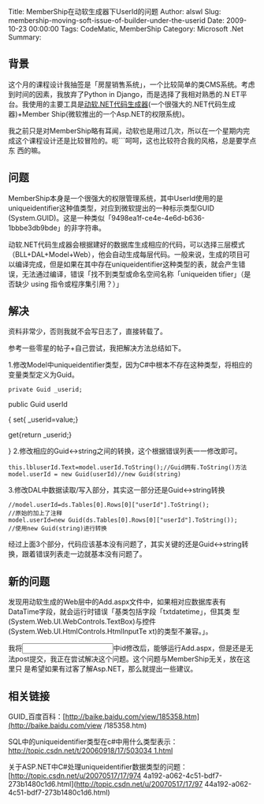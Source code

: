 Title: MemberShip在动软生成器下UserId的问题
Author: alswl
Slug: membership-moving-soft-issue-of-builder-under-the-userid
Date: 2009-10-23 00:00:00
Tags: CodeMatic, MemberShip
Category: Microsoft .Net
Summary: 

## 背景

这个月的课程设计我抽签是「房屋销售系统」，一个比较简单的类CMS系统。考虑到时间的因素，我放弃了Python in Django，而是选择了我相对熟悉的.N
ET平台。我使用的主要工具是[动软.NET代码生成器](http://www.maticsoft.com/)(一个很强大的.NET代码生成器)+Member
Ship(微软推出的一个Asp.NET的权限系统)。

我之前只是对MemberShip略有耳闻，动软也是用过几次，所以在一个星期内完成这个课程设计还是比较冒险的。呃```呵呵，这也比较符合我的风格，总是要学点东
西的嘛。

## 问题

MemberShip本身是一个很强大的权限管理系统，其中UserId使用的是uniqueidentifier这种值类型，对应到微软提出的一种标示类型GUID
(System.GUID)。这是一种类似「9498ea1f-ce4e-4e6d-b636-1bbbe3db9bde」的非字符串。

动软.NET代码生成器会根据建好的数据库生成相应的代码，可以选择三层模式（BLL+DAL+Model+Web），他会自动生成每层代码。一般来说，生成的项目可
以编译完成，但是如果在其中存在uniqueidentifier这种类型的表，就会产生错误，无法通过编译，错误「找不到类型或命名空间名称「uniqueiden
tifier」（是否缺少 using 指令或程序集引用？）」

## 解决

资料非常少，否则我就不会写日志了，直接转载了。

参考一些零星的帖子+自己尝试，我把解决方法总结如下。

1.修改Model中uniqueidentifier类型，因为C#中根本不存在这种类型，将相应的变量类型定义为Guid。

    
    private Guid _userid;

public Guid userId

{ set{ _userid=value;}

get{return _userid;}

} 2.修改相应的Guid<->string之间的转换，这个根据错误列表一一修改即可。

    
    this.lbluserId.Text=model.userId.ToString();//Guid拥有.ToString()方法
    model.userId = new Guid(userId)//new Guid(string)

3.修改DAL中数据读取/写入部分，其实这一部分还是Guid<->string转换

    
    //model.userId=ds.Tables[0].Rows[0]["userId"].ToString();
    //原始的加上了注释
    model.userId=new Guid(ds.Tables[0].Rows[0]["userId"].ToString());
    //使用new Guid(string)进行转换

经过上面3个部分，代码应该基本没有问题了，其实关键的还是Guid<->string转换，跟着错误列表走一边就基本没有问题了。

## 新的问题

发现用动软生成的Web层中的Add.aspx文件中，如果相对应数据库表有DataTime字段，就会运行时错误「基类包括字段「txtdatetime」，但其类
型(System.Web.UI.WebControls.TextBox)与控件(System.Web.UI.HtmlControls.HtmlInputTe
xt)的类型不兼容。」。

我将<INPUT >中id修改后，能够运行Add.aspx，但是还是无法post提交，我正在尝试解决这个问题。这个问题与MemberShip无关，放在这里只
是希望如果有过客了解Asp.NET，那么就提出一些建议。

## 相关链接

GUID_百度百科：[http://baike.baidu.com/view/185358.htm](http://baike.baidu.com/view
/185358.htm)

SQL中的uniqueidentifier类型在c#中用什么类型表示：[http://topic.csdn.net/t/20060918/17/503034
1.html](http://topic.csdn.net/t/20060918/17/5030341.html)

关于ASP.NET中C#处理uniqueidentifier数据类型的问题：[http://topic.csdn.net/u/20070517/17/974
4a192-a062-4c51-bdf7-273b1480c1d6.html](http://topic.csdn.net/u/20070517/17/97
44a192-a062-4c51-bdf7-273b1480c1d6.html)

